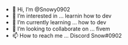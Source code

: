 - 👋 Hi, I’m @Snowy0902
- 👀 I’m interested in ... learnin how to dev
- 🌱 I’m currently learning ... how to dev
- 💞️ I’m looking to collaborate on ... fivem
- 📫 How to reach me ... Discord Snow#0902


<!---
Snowy0902/Snowy0902 is a ✨ special ✨ repository because its `README.md` (this file) appears on your GitHub profile.
You can click the Preview link to take a look at your changes.
--->
